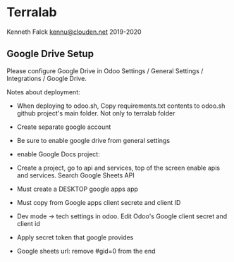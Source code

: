 # Terralab
Kenneth Falck <kennu@clouden.net> 2019-2020

## Google Drive Setup

Please configure Google Drive in Odoo Settings / General Settings / Integrations / Google Drive.


Notes about deployment:

- When deploying to odoo.sh, Copy requirements.txt contents to odoo.sh github project's main folder. Not only to terralab folder
- Create separate google account
- Be sure to enable google drive from general settings
- enable Google Docs project: 
-    Create a project, go to api and services, top of the screen enable apis and services. Search Google Sheets API


- Must create a DESKTOP google apps app
- Must copy from Google apps client secrete and client ID
- Dev mode -> tech settings in odoo. Edit Odoo's Google client secret and client id
- Apply secret token that google provides
- Google sheets url: remove #gid=0 from the end
